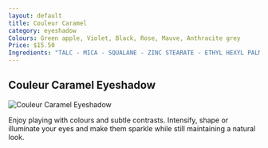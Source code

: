 ```yaml
---
layout: default
title: Couleur Caramel
category: eyeshadow
Colours: Green apple, Violet, Black, Rose, Mauve, Anthracite grey
Price: $15.50
Ingredients: "TALC - MICA - SQUALANE - ZINC STEARATE - ETHYL HEXYL PALMITATE - VITIS VINIFERA (GRAPE) SEED OIL ORG - BUTYROSPERMUM PARKII (SHEA BUTTER) FRUIT ORG - ASPARAGOPSIS ARMATA EXTRACT - OLEIC/LINOLEIC/LINOLENIC POLYGLYCERIDES - GLYCINE SOJA (SOYBEAN) OIL ORG - TOCOPHEROL - SILICA [+/- MAY CONTAIN: CI 77891(Titanium oxyde) - CI 77491(Red iron oxide)- CI 77492(Yellow iron oxide) - CI 77499(Black iron oxide) - CI 75470(Carmine) - CI 77007(Ultramarine) - CI 77510(Ferric ferrocyanide) - - CI 77288(Chromium oxide green) Ci 77289(Chromium hydroxide green) ORG ingredient from organic agriculture}"
---
```


## Couleur Caramel Eyeshadow

<img src="{{site.baseurl}}/images/couleurcaramel.jpg" alt="Couleur Caramel Eyeshadow">

Enjoy playing with colours and subtle contrasts. Intensify, shape or illuminate your eyes and make them sparkle while still maintaining a natural look.